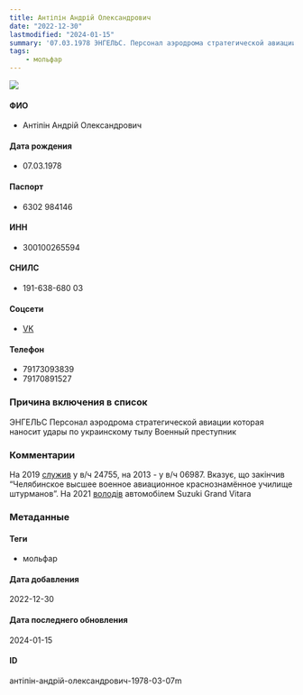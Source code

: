 ```yaml
---
title: Антіпін Андрій Олександрович
date: "2022-12-30"
lastmodified: "2024-01-15"
summary: '07.03.1978 ЭНГЕЛЬС. Персонал аэродрома стратегической авиации которая наносит удары по украинскому тылу. Военный преступник.'
tags: 
    - мольфар
---
```

<!--# pp1-->
<!--## Фигурант-->
<!--### Личные данные-->
<!--#### Фото-->
![](https://molfar.com/images/optimized/person-placeholder.jpg)
#### ФИО
- Антіпін Андрій Олександрович
#### Дата рождения
- 07.03.1978
#### Паспорт
- 6302 984146
#### ИНН
- 300100265594
#### СНИЛС
- 191-638-680 03
#### Соцсети
- [VK](https://vk.com/id601357999)
#### Телефон
- 79173093839
- 79170891527
### Причина включения в список
ЭНГЕЛЬС
Персонал аэродрома стратегической авиации которая наносит удары по украинскому тылу
Военный преступник
### Комментарии
На 2019 [служив](https://drive.google.com/uc?id=1C3uZYh2_-1NDYKQoBQkSQPnL_NokN5_0) у в/ч 24755, на 2013 - у в/ч 06987. Вказує, що закінчив “Челябинское высшее военное авиационное краснознамённое училище штурманов”. На 2021 [володів](https://drive.google.com/uc?id=17lb-m35xBAH_oCAtk6NFv1eOlWXIAhi2) автомобілем Suzuki Grand Vitara
### Метаданные
#### Теги
- мольфар
#### Дата добавления
2022-12-30
#### Дата последнего обновления
2024-01-15
#### ID
антіпін-андрій-олександрович-1978-03-07m
<!--## END;-->
